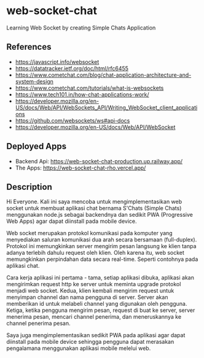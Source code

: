 # web-socket-chat
Learning Web Socket by creating Simple Chats Application

## References
- https://javascript.info/websocket
- https://datatracker.ietf.org/doc/html/rfc6455
- https://www.cometchat.com/blog/chat-application-architecture-and-system-design
- https://www.cometchat.com/tutorials/what-is-websockets
- https://www.tech101.in/how-chat-applications-work/
- https://developer.mozilla.org/en-US/docs/Web/API/WebSockets_API/Writing_WebSocket_client_applications
- https://github.com/websockets/ws#api-docs
- https://developer.mozilla.org/en-US/docs/Web/API/WebSocket

## Deployed Apps
- Backend Api: https://web-socket-chat-production.up.railway.app/
- The Apps: https://web-socket-chat-rho.vercel.app/

## Description
Hi Everyone. Kali ini saya mencoba untuk mengimplementasikan web socket untuk membuat aplikasi chat bernama S'Chats (Simple Chats) menggunakan node.js sebagai backendnya dan sedikit PWA (Progressive Web Apps) agar dapat diinstall pada mobile device.

Web socket merupakan protokol komunikasi pada komputer yang menyediakan saluran komunikasi dua arah secara bersamaan (full-duplex). Protokol ini memungkinkan server mengirim pesan langsung ke klien tanpa adanya terlebih dahulu request oleh klien. Oleh karena itu, web socket memungkinkan perpindahan data secara real-time. Seperti contohnya pada aplikasi chat.

Cara kerja aplikasi ini pertama - tama, setiap aplikasi dibuka, aplikasi akan mengirimkan request http ke server untuk meminta upgrade protokol menjadi web socket. Kedua, klien kembali mengirim request untuk menyimpan channel dan nama pengguna di server. Server akan memberikan id untuk melabeli channel yang digunakan oleh pengguna. Ketiga, ketika pengguna mengirim pesan, request di buat ke server, server menerima pesan, mencari channel penerima, dan meneruskannya ke channel penerima pesan.

Saya juga mengimplementasikan sedikit PWA pada aplikasi agar dapat diinstall pada mobile device sehingga pengguna dapat merasakan pengalamana menggunakan aplikasi mobile melelui web.
